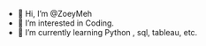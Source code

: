 - 👋 Hi, I’m @ZoeyMeh
- 👀 I’m interested in Coding. 
- 🌱 I’m currently learning  Python , sql, tableau, etc. 


<!---
ZoeyMeh/ZoeyMeh is a ✨ special ✨ repository because its `README.md` (this file) appears on your GitHub profile.
You can click the Preview link to take a look at your changes.
--->
